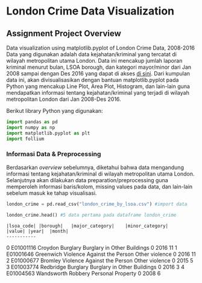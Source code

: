 # London Crime Data Visualization
## Assignment Project Overview

Data visualization using matplotlib.pyplot of London Crime Data, 2008-2016
Data yang digunakan adalah data kejahatan/kriminal yang tercatat di wilayah metropolitan utama London. Data ini mencakup jumlah laporan kriminal menurut bulan, LSOA borough, dan kategori mayor/minor dari Jan 2008 sampai dengan Des 2016 yang dapat di akses [di sini](https://www.kaggle.com/jboysen/london-crime). Dari kumpulan data ini, akan divisualisasikan dengan bantuan matplotlib.pyplot pada Python yang mencakup Line Plot, Area Plot, Histogram, dan lain-lain guna mendapatkan informasi tentang kejahatan/kriminal yang terjadi di wilayah metropolitan London dari Jan 2008-Des 2016.

Berikut library Python yang digunakan:
```python
import pandas as pd
import numpy as np
import matplotlib.pyplot as plt
import follium
```

### Informasi Data & Preprocessing

Berdasarkan _overview_ sebelumnya, diketahui bahwa data mengandung informasi tentang kejahatan/kriminal di wilayah metropolitan utama London. Selanjutnya akan dilakukan data preparation/preprocessing guna memperoleh informasi baris/kolom, missing values pada data, dan lain-lain sebelum masuk ke tahap visualisasi.
```python
london_crime = pd.read_csv("london_crime_by_lsoa.csv") #import data
```
```python
london_crime.head() #5 data pertama pada dataframe london_crime
```

	|lsoa_code|	|borough|	|major_category|	|minor_category|	|value|	|year|	|month|
	-----------
0	E01001116	Croydon	Burglary	Burglary in Other Buildings	0	2016	11
1	E01001646	Greenwich	Violence Against the Person	Other violence	0	2016	11
2	E01000677	Bromley	Violence Against the Person	Other violence	0	2015	5
3	E01003774	Redbridge	Burglary	Burglary in Other Buildings	0	2016	3
4	E01004563	Wandsworth	Robbery	Personal Property	0	2008	6
